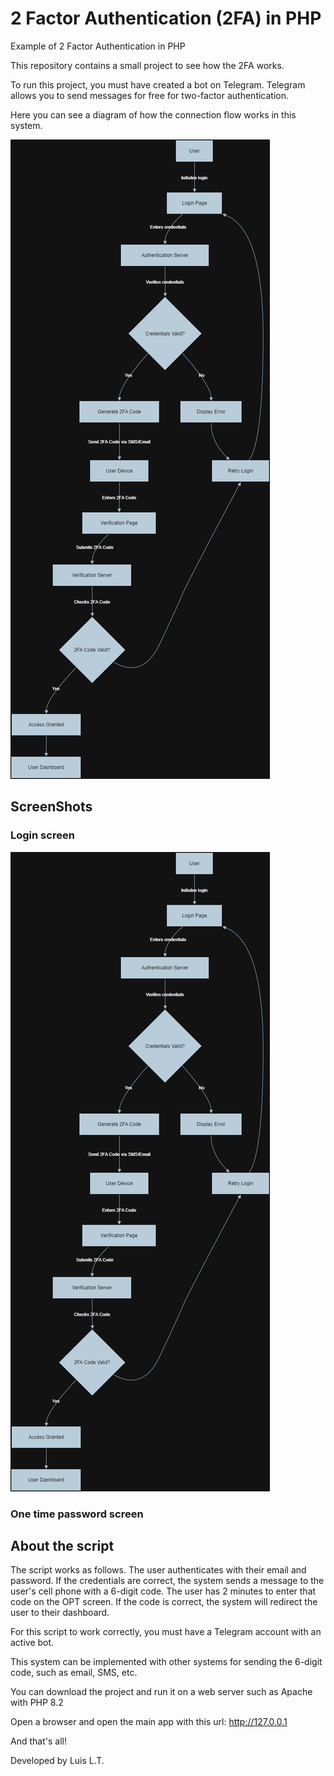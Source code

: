 # 2 Factor Authentication (2FA) in PHP

Example of 2 Factor Authentication in PHP

This repository contains a small project to see how the 2FA works.

To run this project, you must have created a bot on Telegram. Telegram allows you to send messages for free for two-factor authentication.

Here you can see a diagram of how the connection flow works in this system.

![Alt text](Diagram.png)

## ScreenShots

### Login screen

![Alt text](Diagram.png)

### One time password screen

## About the script

The script works as follows. The user authenticates with their email and password. If the credentials are correct, the system sends a message to the user's cell phone with a 6-digit code. The user has 2 minutes to enter that code on the OPT screen. If the code is correct, the system will redirect the user to their dashboard.

For this script to work correctly, you must have a Telegram account with an active bot.

This system can be implemented with other systems for sending the 6-digit code, such as email, SMS, etc.

You can download the project and run it on a web server such as Apache with PHP 8.2

Open a browser and open the main app with this url: http://127.0.0.1

And that's all!

Developed by Luis L.T.
